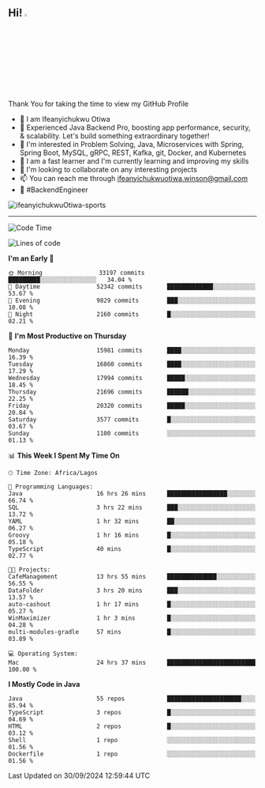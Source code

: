 <!-- BLOG-POST-LIST:START --><!-- BLOG-POST-LIST:END -->

## Hi! <img src="https://media.giphy.com/media/hvRJCLFzcasrR4ia7z/giphy.gif" width="4%"> 

Thank You for taking the time to view my GitHub Profile

- 👋 I am Ifeanyichukwu Otiwa
- 🚀 Experienced Java Backend Pro, boosting app performance, security, & scalability. Let's build something extraordinary together!
- 👀 I'm interested in Problem Solving, Java, Microservices with Spring, Spring Boot, MySQL, gRPC, REST, Kafka, git, Docker, and Kubernetes
- 🌱 I am a fast learner and I'm currently learning and improving my skills
- 💞️ I'm looking to collaborate on any interesting projects
- 📫 You can reach me through ifeanyichukwuotiwa.winson@gmail.com
- 🚀 #BackendEngineer

<p align="left" marginTop="10px"> <img src="https://komarev.com/ghpvc/?username=ifeanyichukwuOtiwa-sports&label=Profile%20views&color=0e75b6&style=for-the-badge" alt="ifeanyichukwuOtiwa-sports" /> </p>

***

<!--START_SECTION:waka-->
![Code Time](http://img.shields.io/badge/Code%20Time-2%2C939%20hrs%2012%20mins-blue)

![Lines of code](https://img.shields.io/badge/From%20Hello%20World%20I%27ve%20Written-24.8%20million%20lines%20of%20code-blue)

**I'm an Early 🐤** 

```text
🌞 Morning                33197 commits       █████████░░░░░░░░░░░░░░░░   34.04 % 
🌆 Daytime                52342 commits       █████████████░░░░░░░░░░░░   53.67 % 
🌃 Evening                9829 commits        ███░░░░░░░░░░░░░░░░░░░░░░   10.08 % 
🌙 Night                  2160 commits        █░░░░░░░░░░░░░░░░░░░░░░░░   02.21 % 
```
📅 **I'm Most Productive on Thursday** 

```text
Monday                   15981 commits       ████░░░░░░░░░░░░░░░░░░░░░   16.39 % 
Tuesday                  16860 commits       ████░░░░░░░░░░░░░░░░░░░░░   17.29 % 
Wednesday                17994 commits       █████░░░░░░░░░░░░░░░░░░░░   18.45 % 
Thursday                 21696 commits       ██████░░░░░░░░░░░░░░░░░░░   22.25 % 
Friday                   20320 commits       █████░░░░░░░░░░░░░░░░░░░░   20.84 % 
Saturday                 3577 commits        █░░░░░░░░░░░░░░░░░░░░░░░░   03.67 % 
Sunday                   1100 commits        ░░░░░░░░░░░░░░░░░░░░░░░░░   01.13 % 
```


📊 **This Week I Spent My Time On** 

```text
🕑︎ Time Zone: Africa/Lagos

💬 Programming Languages: 
Java                     16 hrs 26 mins      █████████████████░░░░░░░░   66.74 % 
SQL                      3 hrs 22 mins       ███░░░░░░░░░░░░░░░░░░░░░░   13.72 % 
YAML                     1 hr 32 mins        ██░░░░░░░░░░░░░░░░░░░░░░░   06.27 % 
Groovy                   1 hr 16 mins        █░░░░░░░░░░░░░░░░░░░░░░░░   05.18 % 
TypeScript               40 mins             █░░░░░░░░░░░░░░░░░░░░░░░░   02.77 % 

🐱‍💻 Projects: 
CafeManagement           13 hrs 55 mins      ██████████████░░░░░░░░░░░   56.55 % 
DataFolder               3 hrs 20 mins       ███░░░░░░░░░░░░░░░░░░░░░░   13.57 % 
auto-cashout             1 hr 17 mins        █░░░░░░░░░░░░░░░░░░░░░░░░   05.27 % 
WinMaximizer             1 hr 3 mins         █░░░░░░░░░░░░░░░░░░░░░░░░   04.28 % 
multi-modules-gradle     57 mins             █░░░░░░░░░░░░░░░░░░░░░░░░   03.89 % 

💻 Operating System: 
Mac                      24 hrs 37 mins      █████████████████████████   100.00 % 
```

**I Mostly Code in Java** 

```text
Java                     55 repos            █████████████████████░░░░   85.94 % 
TypeScript               3 repos             █░░░░░░░░░░░░░░░░░░░░░░░░   04.69 % 
HTML                     2 repos             █░░░░░░░░░░░░░░░░░░░░░░░░   03.12 % 
Shell                    1 repo              ░░░░░░░░░░░░░░░░░░░░░░░░░   01.56 % 
Dockerfile               1 repo              ░░░░░░░░░░░░░░░░░░░░░░░░░   01.56 % 
```




 Last Updated on 30/09/2024 12:59:44 UTC
<!--END_SECTION:waka-->

<!--
<p align="center">
![trophy](https://github-profile-trophy.vercel.app/?username=ifeanyichukwuOtiwa-sports&theme=onedark) (https://github.com/ryo-ma/github-profile-trophy)
</p>
-->

<!---
ifeanyi-otiwa/ifeanyi-otiwa is a ✨ special ✨ repository because its `README.md` (this file) appears on your GitHub profile.
You can click the Preview link to take a look at your changes.
--->
